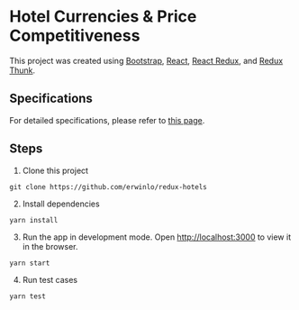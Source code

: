 # Hotel Currencies & Price Competitiveness

This project was created using [Bootstrap](https://react-bootstrap.github.io/), [React](https://reactjs.org/), [React Redux](https://react-redux.js.org/), and [Redux Thunk](https://github.com/reduxjs/redux-thunk).

## Specifications

For detailed specifications, please refer to [this page](https://gist.github.com/melvrickgoh/0514e424c0cfab99782e31689ad63993).


## Steps

1. Clone this project
```
git clone https://github.com/erwinlo/redux-hotels
```

2. Install dependencies
```
yarn install
```

3. Run the app in development mode.
Open [http://localhost:3000](http://localhost:3000) to view it in the browser.
```
yarn start
```

4. Run test cases
```
yarn test
```